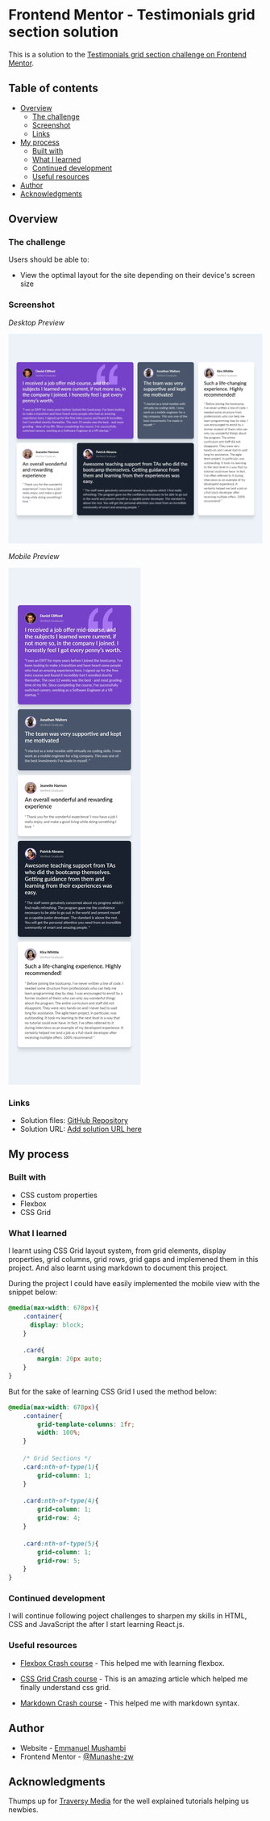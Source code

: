 # Frontend Mentor - Testimonials grid section solution

This is a solution to the [Testimonials grid section challenge on Frontend Mentor](https://www.frontendmentor.io/challenges/testimonials-grid-section-Nnw6J7Un7). 

## Table of contents

- [Overview](#overview)
  - [The challenge](#the-challenge)
  - [Screenshot](#screenshot)
  - [Links](#links)
- [My process](#my-process)
  - [Built with](#built-with)
  - [What I learned](#what-i-learned)
  - [Continued development](#continued-development)
  - [Useful resources](#useful-resources)
- [Author](#author)
- [Acknowledgments](#acknowledgments)



## __Overview__

### The challenge

Users should be able to:

- View the optimal layout for the site depending on their device's screen size

### Screenshot

_Desktop Preview_

![](./solution/Desktop%20Preview.jpeg)

_Mobile Preview_

![](./solution/Mobile-preview.jpeg)

### Links

- Solution files: [GitHub Repository](https://github.com/Munashe-zw/Testimonials-grid-section-challenge-on-Frontend-Mentor.git)
- Solution URL: [Add solution URL here](https://munashe-zw.github.io/Testimonials-grid-section-challenge-on-Frontend-Mentor/)



## My process

### Built with

- CSS custom properties
- Flexbox
- CSS Grid


### What I learned

l learnt using CSS Grid layout system, from grid elements, display properties, grid columns, grid rows, grid gaps and implemened them in this project. And also learnt using markdown to document this project.

During the project l could have easily implemented the mobile view with the snippet below:


```css
@media(max-width: 678px){
    .container{
      display: block;
    }

    .card{
        margin: 20px auto;
    }
}
```
But for the sake of learning CSS Grid l used the method below:

```css
@media(max-width: 678px){
    .container{
        grid-template-columns: 1fr;
        width: 100%;
    }

    /* Grid Sections */
    .card:nth-of-type(1){
        grid-column: 1;
    }

    .card:nth-of-type(4){
        grid-column: 1; 
        grid-row: 4;
    }

    .card:nth-of-type(5){
        grid-column: 1; 
        grid-row: 5;
    }
}
```


### Continued development

l will continue following poject challenges to sharpen my skills in HTML, CSS and JavaScript the after l start learning React.js.


### Useful resources

- [Flexbox Crash course](https://youtu.be/3YW65K6LcIA) - This helped me with learning flexbox.

- [CSS Grid Crash course](https://youtu.be/0xMQfnTU6oo) - This is an amazing article which helped me finally understand css grid.

- [Markdown Crash course](https://youtu.be/HUBNt18RFbo) - This helped me with markdown syntax.

## Author

- Website - [Emmanuel Mushambi](https://www.github.com/Munashe-zw)
- Frontend Mentor - [@Munashe-zw](https://www.frontendmentor.io/profile/yourusername)


## Acknowledgments

Thumps up for [Traversy Media](https://www.youtube.com/c/TraversyMedia/about) for the well explained tutorials helping us newbies.

